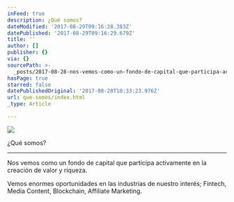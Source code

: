 ```yaml
---
inFeed: true
description: ¿Qué somos?
dateModified: '2017-08-29T09:16:28.383Z'
datePublished: '2017-08-29T09:16:29.679Z'
title: ''
author: []
publisher: {}
via: {}
sourcePath: >-
  _posts/2017-08-28-nos-vemos-como-un-fondo-de-capital-que-participa-activamente.md
hasPage: true
starred: false
datePublishedOriginal: '2017-08-28T10:33:23.976Z'
url: que-somos/index.html
_type: Article

---
```

![](https://the-grid-user-content.s3-us-west-2.amazonaws.com/1fc8e99a-223c-4baa-9943-7cb0ee30827b.jpg)

¿Qué somos?

---

Nos vemos como un fondo de capital que participa activamente en la creación de valor y riqueza.

Vemos enormes oportunidades en las industrias de nuestro interés; Fintech, Media Content, Blockchain, Affiliate Marketing.